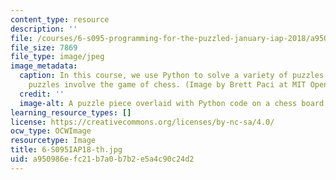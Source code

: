 ```yaml
---
content_type: resource
description: ''
file: /courses/6-s095-programming-for-the-puzzled-january-iap-2018/a950986efc21b7a0b7b2e5a4c90c24d2_6-S095IAP18-th.jpg
file_size: 7869
file_type: image/jpeg
image_metadata:
  caption: In this course, we use Python to solve a variety of puzzles. Two of the
    puzzles involve the game of chess. (Image by Brett Paci at MIT OpenCourseWare.)
  credit: ''
  image-alt: A puzzle piece overlaid with Python code on a chess board.
learning_resource_types: []
license: https://creativecommons.org/licenses/by-nc-sa/4.0/
ocw_type: OCWImage
resourcetype: Image
title: 6-S095IAP18-th.jpg
uid: a950986e-fc21-b7a0-b7b2-e5a4c90c24d2
---
```

